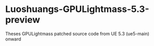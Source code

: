 # Luoshuangs-GPULightmass-5.3-preview
Theses GPULightmass patched source code from UE 5.3 (ue5-main) onward 

